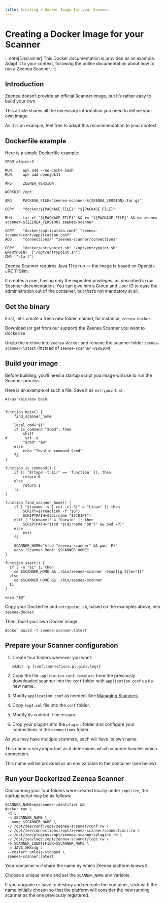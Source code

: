 ```yaml
---
title: Creating a Docker Image for your Scanner
---
```


# Creating a Docker Image for your Scanner

:::note[Disclaimer]
This Docker documentation is provided as an example. Adapt it to your context, following the online documentation about how to run a Zeenea Scanner.
:::

## Introduction

Zeenea doesn’t provide an official Scanner image, but it’s rather easy to build your own.

This article shares all the necessary information you need to define your own image.

As it is an example, feel free to adapt this recommendation to your context.

## Dockerfile example

Here is a simple Dockerfile example:

```
FROM alpine:3

RUN     apk add --no-cache bash
RUN     apk add openjdk11

ARG     ZEENEA_VERSION

WORKDIR /opt

ARG     PACKAGE_FILE="zeenea-scanner-${ZEENEA_VERSION}.tar.gz"

COPY    "docker/${PACKAGE_FILE}" "${PACKAGE_FILE}"

RUN     tar xf "${PACKAGE_FILE}" && rm "${PACKAGE_FILE}" && mv zeenea-scanner-${ZEENEA_VERSION} zeenea-scanner

COPY    "docker/application.conf" "zeenea-scanner/conf/application.conf"
ADD     "connections/" "zeenea-scanner/connections"

COPY    "docker/entrypoint.sh" "/opt/entrypoint.sh"
ENTRYPOINT  ["/opt/entrypoint.sh"]
CMD ["start"]
```

Zeenea Scanner requires Java 11 to run &mdash; the image is based on Openjdk JRE 11 Slim.

It creates a user, having only the expected privileges, as described in our Scanner documentation. You can give him a Group and User ID to ease the administration out of the container, but that’s not mandatory at all.

## Get the binary
First, let’s create a fresh new folder, named, for instance, `zeenea-docker`.

Download (or get from our support) the Zeenea Scanner you want to dockerize.

Unzip the archive into `zeenea-docker` and rename the scanner folder `zeenea-scanner-latest` (instead of `zeenea-scanner-VERSION`)

## Build your image
Before building, you’ll need a startup script you image will use to run the Scanner process.

Here is an example of such a file. Save it as `entrypoint.sh`:

```
#!/usr/bin/env bash


function main() {
    find_scanner_home

    local cmd="$1"
    if is_command "$cmd"; then
        shift
#        set -x
        "$cmd" "$@"
    else
        echo "Invalid command $cmd"
    fi
}

function is_command() {
    if [[ "$(type -t $1)" == 'function' ]]; then
        return 0
    else
        return 1
    fi
}

function find_scanner_home() {
    if [ "$(uname -s | cut -c1-5)" = "Linux" ]; then
        SCRIPT=$(readlink -f "$0")
        SCRIPTPATH=$(dirname "$SCRIPT")
    elif [ "$(uname)" = "Darwin" ]; then
        SCRIPTPATH="$(cd "$(dirname "$0")" && pwd -P)"
    else
        exit
    fi

    SCANNER_HOME="$(cd "zeenea-scanner" && pwd -P)"
    echo "Scanner Root: $SCANNER_HOME"
}

function start() {
  if [ -n "$1" ]; then
    cd $SCANNER_HOME && ./bin/zeenea-scanner -Dconfig.file="$1"
  else
    cd $SCANNER_HOME && ./bin/zeenea-scanner
  fi
}

main "$@"
```

Copy your Dockerfile and `entrypoint.sh`, based on the examples above, into `zeenea-docker`.

Then, build your own Docker image:

`docker build -t zeenea-scanner:latest`

## Prepare your Scanner configuration

1. Create four folders wherever you want:

   `mkdir -p {conf,connections,plugins,logs}`

2. Copy the file `application.conf.template` from the previously downloaded scanner into the `conf` folder with `application.conf` as its new name.
3. Modify `application.conf` as needed. See [Managing Scanners](./zeenea-managing-scanners.md).
4. Copy `log4.xml` file into the `conf` folder.
5. Modify its content if necessary.
6. Drop your plugins into the `plugins` folder and configure your connections in the `connections` folder.

As you may have multiple scanners, each will have its own name.

This name is very important as it determines which scanner handles which connection.

This name will be provided as an env variable to the container (see below).

## Run your Dockerized Zeenea Scanner

Considering your four folders were created locally under `/opt/zee`, the startup script may be as follows:

```
SCANNER_NAME=myscanner-identifier &&
docker run \
 -d \
 -h $SCANNER_NAME \
 --name $SCANNER_NAME \
 -v /opt/zee/conf:/opt/zeenea-scanner/conf:rw \
 -v /opt/zee/connections:/opt/zeenea-scanner/connections:rw \
 -v /opt/zee/plugins:/opt/zeenea-scanner/plugins:rw \
 -v /opt/zee/logs:/opt/zeenea-scanner/logs:rw \
 -e SCANNER_IDENTIFIER=$SCANNER_NAME \
 -e JAVA_XMX=4g \
 --restart unless-stopped \
 zeenea-scanner:latest
```

Your container will share the name by which Zeenea platform knows it.

Choose a unique name and set the `SCANNER_NAME` env variable.

If you upgrade or have to destroy and recreate the container, stick with the name initially chosen so that the platform will consider the new running scanner as the one previously registered.

